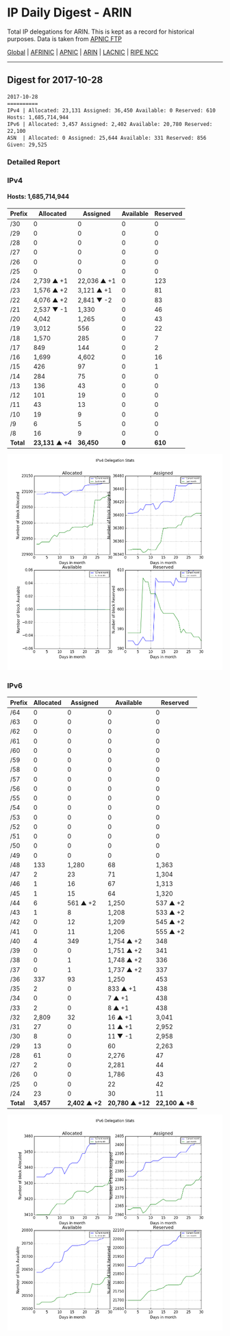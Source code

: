 # IP Daily Digest - ARIN 

Total IP delegations for ARIN. This is kept as a record for historical purposes. Data is taken from [APNIC FTP](https://ftp.apnic.net/)

[Global](https://github.com/csmets/IP-Daily-Digest) | [AFRINIC](https://github.com/csmets/IP-Daily-Digest/tree/master/archives/AFRINIC) | [APNIC](https://github.com/csmets/IP-Daily-Digest/tree/master/archives/APNIC) | [ARIN](https://github.com/csmets/IP-Daily-Digest/tree/master/archives/ARIN) | [LACNIC](https://github.com/csmets/IP-Daily-Digest/tree/master/archives/LACNIC) | [RIPE NCC](https://github.com/csmets/IP-Daily-Digest/tree/master/archives/RIPE_NCC)

---

## Digest for 2017-10-28
```
2017-10-28
==========
IPv4 | Allocated: 23,131 Assigned: 36,450 Available: 0 Reserved: 610 Hosts: 1,685,714,944
IPv6 | Allocated: 3,457 Assigned: 2,402 Available: 20,780 Reserved: 22,100
ASN  | Allocated: 0 Assigned: 25,644 Available: 331 Reserved: 856 Given: 29,525
```

### Detailed Report

### IPv4

#### Hosts: **1,685,714,944**

| Prefix | Allocated | Assigned | Available | Reserved |
| ----- | ----- | ----- | ----- | ----- |
| /30 | 0 | 0 | 0 | 0 |
| /29 | 0 | 0 | 0 | 0 |
| /28 | 0 | 0 | 0 | 0 |
| /27 | 0 | 0 | 0 | 0 |
| /26 | 0 | 0 | 0 | 0 |
| /25 | 0 | 0 | 0 | 0 |
| /24 | 2,739 ▲ +1 | 22,036 ▲ +1 | 0 | 123 |
| /23 | 1,576 ▲ +2 | 3,121 ▲ +1 | 0 | 81 |
| /22 | 4,076 ▲ +2 | 2,841 ▼ -2 | 0 | 83 |
| /21 | 2,537 ▼ -1 | 1,330 | 0 | 46 |
| /20 | 4,042 | 1,265 | 0 | 43 |
| /19 | 3,012 | 556 | 0 | 22 |
| /18 | 1,570 | 285 | 0 | 7 |
| /17 | 849 | 144 | 0 | 2 |
| /16 | 1,699 | 4,602 | 0 | 16 |
| /15 | 426 | 97 | 0 | 1 |
| /14 | 284 | 75 | 0 | 0 |
| /13 | 136 | 43 | 0 | 0 |
| /12 | 101 | 19 | 0 | 0 |
| /11 | 43 | 13 | 0 | 0 |
| /10 | 19 | 9 | 0 | 0 |
| /9 | 6 | 5 | 0 | 0 |
| /8 | 16 | 9 | 0 | 0 |
| **Total** | **23,131 ▲ +4** | **36,450** | **0** | **610** |

![ipv4-stats](ipv4-figure.png)

### IPv6

| Prefix | Allocated | Assigned | Available | Reserved |
| ----- | ----- | ----- | ----- | ----- |
| /64 | 0 | 0 | 0 | 0 |
| /63 | 0 | 0 | 0 | 0 |
| /62 | 0 | 0 | 0 | 0 |
| /61 | 0 | 0 | 0 | 0 |
| /60 | 0 | 0 | 0 | 0 |
| /59 | 0 | 0 | 0 | 0 |
| /58 | 0 | 0 | 0 | 0 |
| /57 | 0 | 0 | 0 | 0 |
| /56 | 0 | 0 | 0 | 0 |
| /55 | 0 | 0 | 0 | 0 |
| /54 | 0 | 0 | 0 | 0 |
| /53 | 0 | 0 | 0 | 0 |
| /52 | 0 | 0 | 0 | 0 |
| /51 | 0 | 0 | 0 | 0 |
| /50 | 0 | 0 | 0 | 0 |
| /49 | 0 | 0 | 0 | 0 |
| /48 | 133 | 1,280 | 68 | 1,363 |
| /47 | 2 | 23 | 71 | 1,304 |
| /46 | 1 | 16 | 67 | 1,313 |
| /45 | 1 | 15 | 64 | 1,320 |
| /44 | 6 | 561 ▲ +2 | 1,250 | 537 ▲ +2 |
| /43 | 1 | 8 | 1,208 | 533 ▲ +2 |
| /42 | 0 | 12 | 1,209 | 545 ▲ +2 |
| /41 | 0 | 11 | 1,206 | 555 ▲ +2 |
| /40 | 4 | 349 | 1,754 ▲ +2 | 348 |
| /39 | 0 | 0 | 1,751 ▲ +2 | 341 |
| /38 | 0 | 1 | 1,748 ▲ +2 | 336 |
| /37 | 0 | 1 | 1,737 ▲ +2 | 337 |
| /36 | 337 | 93 | 1,250 | 453 |
| /35 | 2 | 0 | 833 ▲ +1 | 438 |
| /34 | 0 | 0 | 7 ▲ +1 | 438 |
| /33 | 2 | 0 | 8 ▲ +1 | 438 |
| /32 | 2,809 | 32 | 16 ▲ +1 | 3,041 |
| /31 | 27 | 0 | 11 ▲ +1 | 2,952 |
| /30 | 8 | 0 | 11 ▼ -1 | 2,958 |
| /29 | 13 | 0 | 60 | 2,263 |
| /28 | 61 | 0 | 2,276 | 47 |
| /27 | 2 | 0 | 2,281 | 44 |
| /26 | 0 | 0 | 1,786 | 43 |
| /25 | 0 | 0 | 22 | 42 |
| /24 | 23 | 0 | 30 | 11 |
| **Total** | **3,457** | **2,402 ▲ +2** | **20,780 ▲ +12** | **22,100 ▲ +8** |

![ipv6-stats](ipv6-figure.png)